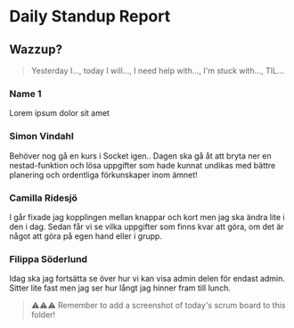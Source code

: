 # Daily Standup Report

## Wazzup?
> Yesterday I…, today I will…, I need help with…, I'm stuck with…, TIL…

### Name 1
Lorem ipsum dolor sit amet

### Simon Vindahl
Behöver nog gå en kurs i Socket igen.. Dagen ska gå åt att bryta ner en nestad-funktion och lösa uppgifter som hade kunnat undikas med bättre planering och ordentliga förkunskaper inom ämnet!

### Camilla Ridesjö
I går fixade jag kopplingen mellan knappar och kort men jag ska ändra lite i den i dag. Sedan får vi se vilka uppgifter som finns kvar att göra, om det är något att göra på egen hand eller i grupp.

### Filippa Söderlund
Idag ska jag fortsätta se över hur vi kan visa admin delen för endast admin. Sitter lite fast men jag ser hur långt jag hinner fram till lunch.


> ⚠️⚠️⚠️ Remember to add a screenshot of today's scrum board to this folder!
